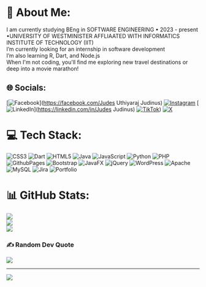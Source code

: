# 💫 About Me:
I am currently studying  BEng in SOFTWARE ENGINEERING • 2023 - present •UNIVERSITY OF WESTMINISTER AFFLIAATED WITH INFORMATICS INSTITUTE OF TECHNOLOGY (IIT)<br>I’m currently looking for an internship in software development<br>I’m also learning R, Dart, and Node.js<br>When I'm not coding, you'll find me exploring new travel destinations or deep into a movie marathon!


## 🌐 Socials:
[![Facebook](https://img.shields.io/badge/Facebook-%231877F2.svg?logo=Facebook&logoColor=white)](https://facebook.com/Judes Uthiyaraj Judinus) [![Instagram](https://img.shields.io/badge/Instagram-%23E4405F.svg?logo=Instagram&logoColor=white)](https://instagram.com/damn_itx.judi) [![LinkedIn](https://img.shields.io/badge/LinkedIn-%230077B5.svg?logo=linkedin&logoColor=white)](https://linkedin.com/in/Judes Judinus) [![TikTok](https://img.shields.io/badge/TikTok-%23000000.svg?logo=TikTok&logoColor=white)](https://tiktok.com/@Judinus_:)) [![X](https://img.shields.io/badge/X-black.svg?logo=X&logoColor=white)](https://x.com/Judinus10) 

# 💻 Tech Stack:
![CSS3](https://img.shields.io/badge/css3-%231572B6.svg?style=for-the-badge&logo=css3&logoColor=white) ![Dart](https://img.shields.io/badge/dart-%230175C2.svg?style=for-the-badge&logo=dart&logoColor=white) ![HTML5](https://img.shields.io/badge/html5-%23E34F26.svg?style=for-the-badge&logo=html5&logoColor=white) ![Java](https://img.shields.io/badge/java-%23ED8B00.svg?style=for-the-badge&logo=openjdk&logoColor=white) ![JavaScript](https://img.shields.io/badge/javascript-%23323330.svg?style=for-the-badge&logo=javascript&logoColor=%23F7DF1E) ![Python](https://img.shields.io/badge/python-3670A0?style=for-the-badge&logo=python&logoColor=ffdd54) ![PHP](https://img.shields.io/badge/php-%23777BB4.svg?style=for-the-badge&logo=php&logoColor=white) ![GithubPages](https://img.shields.io/badge/github%20pages-121013?style=for-the-badge&logo=github&logoColor=white) ![Bootstrap](https://img.shields.io/badge/bootstrap-%238511FA.svg?style=for-the-badge&logo=bootstrap&logoColor=white) ![JavaFX](https://img.shields.io/badge/javafx-%23FF0000.svg?style=for-the-badge&logo=javafx&logoColor=white) ![jQuery](https://img.shields.io/badge/jquery-%230769AD.svg?style=for-the-badge&logo=jquery&logoColor=white) ![WordPress](https://img.shields.io/badge/WordPress-%23117AC9.svg?style=for-the-badge&logo=WordPress&logoColor=white) ![Apache](https://img.shields.io/badge/apache-%23D42029.svg?style=for-the-badge&logo=apache&logoColor=white) ![MySQL](https://img.shields.io/badge/mysql-4479A1.svg?style=for-the-badge&logo=mysql&logoColor=white) ![Jira](https://img.shields.io/badge/jira-%230A0FFF.svg?style=for-the-badge&logo=jira&logoColor=white) ![Portfolio](https://img.shields.io/badge/Portfolio-%23000000.svg?style=for-the-badge&logo=firefox&logoColor=#FF7139)
# 📊 GitHub Stats:
![](https://github-readme-stats.vercel.app/api?username=judinus10&theme=dark&hide_border=false&include_all_commits=true&count_private=true)<br/>
![](https://github-readme-streak-stats.herokuapp.com/?user=judinus10&theme=dark&hide_border=false)<br/>
![](https://github-readme-stats.vercel.app/api/top-langs/?username=judinus10&theme=dark&hide_border=false&include_all_commits=true&count_private=true&layout=compact)

### ✍️ Random Dev Quote
![](https://quotes-github-readme.vercel.app/api?type=horizontal&theme=tokyonight)

---
[![](https://visitcount.itsvg.in/api?id=judinus10&icon=0&color=0)](https://visitcount.itsvg.in)

<!-- Proudly created with GPRM ( https://gprm.itsvg.in ) -->
